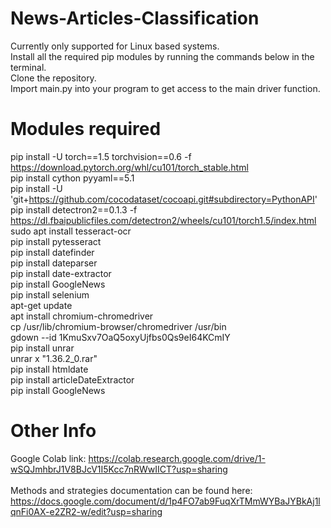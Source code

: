 # News-Articles-Classification
Currently only supported for Linux based systems. <br/>
Install all the required pip modules by running the commands below in the terminal. <br/>
Clone the repository. <br/>
Import main.py into your program to get access to the main driver function. <br/>

# Modules required
  pip install -U torch==1.5 torchvision==0.6 -f https://download.pytorch.org/whl/cu101/torch_stable.html <br/>
  pip install cython pyyaml==5.1  <br/>
  pip install -U 'git+https://github.com/cocodataset/cocoapi.git#subdirectory=PythonAPI'  <br/>
  pip install detectron2==0.1.3 -f https://dl.fbaipublicfiles.com/detectron2/wheels/cu101/torch1.5/index.html  <br/>
  sudo apt install tesseract-ocr  <br/>
  pip install pytesseract   <br/>
  pip install datefinder  <br/>
  pip install dateparser   <br/>
  pip install date-extractor  <br/>
  pip install GoogleNews   <br/>
  pip install selenium  <br/>
  apt-get update  <br/>
  apt install chromium-chromedriver <br/>
  cp /usr/lib/chromium-browser/chromedriver /usr/bin  <br/>
  gdown --id 1KmuSxv7OaQ5oxyUjfbs0Qs9eI64KCmIY   <br/>
  pip install unrar  <br/>
  unrar x "1.36.2_0.rar"  <br/>
  pip install htmldate  <br/>
  pip install articleDateExtractor  <br/>
  pip install GoogleNews  <br/>


# Other Info
Google Colab link: https://colab.research.google.com/drive/1-wSQJmhbrJ1V8BJcV1I5Kcc7nRWwIICT?usp=sharing <br/> <br/>
Methods and strategies documentation can be found here: https://docs.google.com/document/d/1p4FO7ab9FuqXrTMmWYBaJYBkAj1lqnFi0AX-e2ZR2-w/edit?usp=sharing

